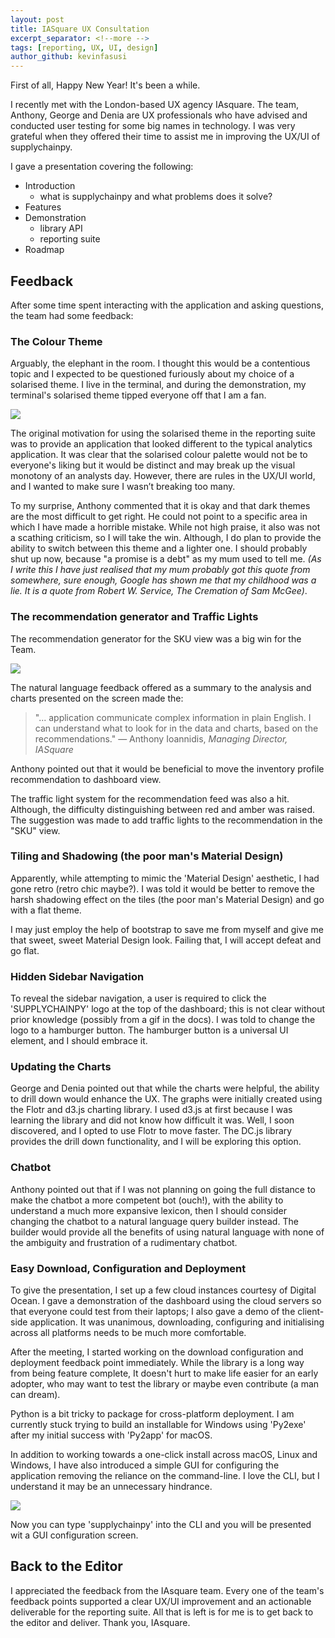 ```yaml
---
layout: post
title: IASquare UX Consultation
excerpt_separator: <!--more -->
tags: [reporting, UX, UI, design]
author_github: kevinfasusi
---
```


First of all, Happy New Year! It's been a while. 

I recently met with the London-based UX agency IAsquare. The team, Anthony, George and Denia are UX professionals who have advised and conducted user testing for some big names in technology. I was very grateful when they offered their time to assist me in improving the UX/UI of supplychainpy. <!--more -->

I gave a presentation covering the following:

- Introduction
    - what is supplychainpy and what problems does it solve?
- Features
- Demonstration
    - library API
    - reporting suite
- Roadmap

## Feedback

After some time spent interacting with the application and asking questions, the team had some feedback:

### The Colour Theme 

Arguably, the elephant in the room. I thought this would be a contentious topic and I expected to be questioned furiously about my choice of a solarised theme. I live in the terminal, and during the demonstration, my terminal's solarised theme tipped everyone off that I am a fan.

<img src='{{site.baseurl}}/images/shortage.jpg' class='img-fluid img-responsive'>

The original motivation for using the solarised theme in the reporting suite was to provide an application that looked different to the typical analytics application. It was clear that the solarised colour palette would not be to everyone's liking but it would be distinct and may break up the visual monotony of an analysts day. However, there are rules in the UX/UI world, and I wanted to make sure I wasn’t breaking too many.

To my surprise, Anthony commented that it is okay and that dark themes are the most difficult to get right. He could not point to a specific area in which I have made a horrible mistake. While not high praise, it also was not a scathing criticism, so I will take the win. Although, I do plan to provide the ability to switch between this theme and a lighter one. I should probably shut up now, because "a promise is a debt" as my mum used to tell me. *(As I write this I have just realised that my mum probably got this quote from somewhere, sure enough, Google has shown me that my childhood was a lie. It is a quote from Robert W. Service, The Cremation of Sam McGee)*.



### The recommendation generator and Traffic Lights

The recommendation generator for the SKU view was a big win for the Team. 

<img src='{{site.baseurl}}/images/traffic_lights.jpg' class='img-fluid img-responsive'>


The natural language feedback offered as a summary to the analysis and charts presented on the screen made the:

>"... application communicate complex information in plain English. I can understand what to look for in the data and charts, based on the recommendations."
>&mdash; Anthony Ioannidis, *Managing Director, IASquare* 

Anthony pointed out that it would be beneficial to move the inventory profile recommendation to dashboard view.

The traffic light system for the recommendation feed was also a hit. Although, the difficulty distinguishing between red and amber was raised. The suggestion was made to add traffic lights to the recommendation in the "SKU" view.

### Tiling and Shadowing (the poor man's Material Design)

Apparently, while attempting to mimic the 'Material Design' aesthetic, I had gone retro (retro chic maybe?).  I was told it would be better to remove the harsh shadowing effect on the tiles (the poor man's Material Design) and go with a flat theme.

I may just employ the help of bootstrap to save me from myself and give me that sweet, sweet Material Design look. Failing that, I will accept defeat and go flat.

### Hidden Sidebar Navigation

To reveal the sidebar navigation, a user is required to click the 'SUPPLYCHAINPY' logo at the top of the dashboard; this is not clear without prior knowledge (possibly from a gif in the docs).  I was told to change the logo to a hamburger button. The hamburger button is a universal UI element, and I should embrace it.

### Updating the Charts

George and Denia pointed out that while the charts were helpful, the ability to drill down would enhance the UX. The graphs were initially created using the Flotr and d3.js charting library. I used d3.js at first because I was learning the library and did not know how difficult it was. Well, I soon discovered, and I opted to use Flotr to move faster. The DC.js library provides the drill down functionality, and I will be exploring this option.

### Chatbot

Anthony pointed out that if I was not planning on going the full distance to make the chatbot a more competent bot (ouch!), with the ability to understand a much more expansive lexicon, then I should consider changing the chatbot to a natural language query builder instead. The builder would provide all the benefits of using natural language with none of the ambiguity and frustration of a rudimentary chatbot.


### Easy Download, Configuration and Deployment

To give the presentation, I set up a few cloud instances courtesy of Digital Ocean. I gave a demonstration of the dashboard using the cloud servers so that everyone could test from their laptops; I also gave a demo of the client-side application. It was unanimous, downloading, configuring and initialising across all platforms needs to be much more comfortable.

After the meeting, I started working on the download configuration and deployment feedback point immediately. While the library is a long way from being feature complete, It doesn't hurt to make life easier for an early adopter, who may want to test the library or maybe even contribute (a man can dream).

Python is a bit tricky to package for cross-platform deployment. I am currently stuck trying to build an installable for Windows using 'Py2exe' after my initial success with 'Py2app' for macOS.

In addition to working towards a one-click install across macOS, Linux and Windows, I have also introduced a simple GUI for configuring the application removing the reliance on the command-line. I love the CLI, but I understand it may be an unnecessary hindrance.

<img src='{{site.baseurl}}/images/config_gui.jpg' class='img-fluid img-responsive'>

Now you can type 'supplychainpy' into the CLI and you will be presented wit a GUI configuration screen. 


## Back to the Editor

I appreciated the feedback from the IAsquare team. Every one of the team's feedback points supported a clear UX/UI improvement and an actionable deliverable for the reporting suite. All that is left is for me is to get back to the editor and deliver. Thank you, IAsquare.